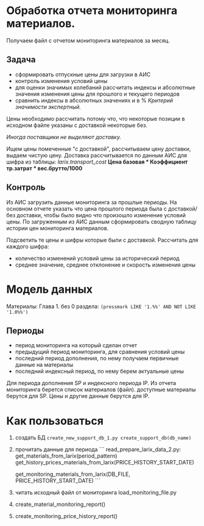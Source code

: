 # Обработка отчета мониторинга материалов.
Получаем файл c отчетом мониторинга материалов за месяц.

## Задача
 - сформировать отпускные цены для загрузки в АИС
 - контроль изменения условий цены
 - для оценки значимых колебаний рассчитать индексы и абсолютные значения изменения цены для прошлого и текущего периодов
 - сравнить индексы в абсолютных значениях и в %
    *Критерий значимости экспертный.*

Цены необходимо рассчитать потому что, что некоторые позиции в исходном файле указаны с доставкой некоторые без. 

*Иногда поставщики не выделяют доставку.*

Ищем цены помеченные "с доставкой", рассчитываем цену доставки, выдаем чистую цену. 
Доставка рассчитывается по данным АИС для шифра из таблицы:
    *larix.transport_cost*
    **Цена базовая * Коэффициент тр.затрат * вес.брутто/1000**

## Контроль
Из АИС загрузить данные мониторинга за прошлые периоды. 
На основном отчете указать что цена прошлого периода была с доставкой/без доставки, чтобы было видно что произошло изменение условий цены.
По загруженным из АИС данным сформировать сводную таблицу истории цен мониторинга материалов. 



Подсветить те цены и шифры которые были с доставкой.
Рассчитать для каждого шифра: 
- количество изменений условий цены за исторический период
- среднее значение, среднее отклонение и скорость изменения цены

# Модель данных
Материалы: Глава 1. без 0 раздела: 
    `(pressmark LIKE '1.%%' AND NOT LIKE '1.0%%')`
## Периоды
- период мониторинга на который сделан отчет 
- предыдущий период мониторинга, для сравнения условий цены
- последний период дополнения, по нему получаем первичные данные на материалы
- последний индексный период, по нему берем актуальные цены

Для периода дополнения SP и индексного периода IP.
Из отчета мониторинга берется список материалов (файл).
доступные материалы берутся для SP. Цены и другие данные берутся для IP.



# Как пользоваться

1. создать БД 
    `create_new_support_db_1.py create_support_db(db_name)`
2. прочитать данные для периода 
    \```
    read_prepare_larix_data_2.py:
    get_materials_from_larix(period_pattern)
    get_history_prices_materials_from_larix(PRICE_HISTORY_START_DATE)
    
    get_monitoring_materials_from_larix(DB_FILE, PRICE_HISTORY_START_DATE)
    \```
3. читать исходный файл от мониторинга load_monitoring_file.py
4. create_material_monitoring_report()
5. create_monitoring_price_history_report()